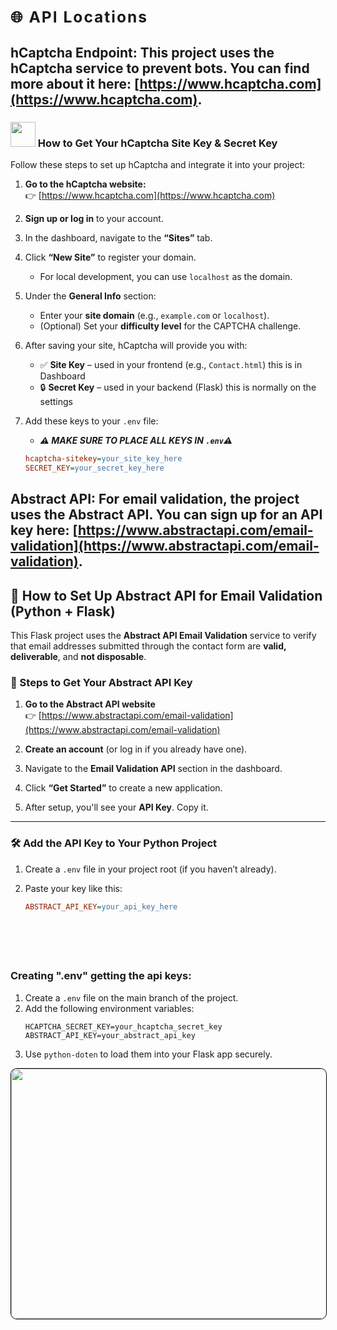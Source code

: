 

## **<h3 style="letter-spacing:2px"> 🌐 API Locations </h3>**


## **hCaptcha Endpoint**: This project uses the hCaptcha service to prevent bots. You can find more about it here: [https://www.hcaptcha.com](https://www.hcaptcha.com).

### <img src="https://wpforms.com/wp-content/uploads/2024/09/hcaptcha-logo.png" width="40" height="40"> How to Get Your hCaptcha Site Key & Secret Key


Follow these steps to set up hCaptcha and integrate it into your project:

1. **Go to the hCaptcha website:**  
   👉 [https://www.hcaptcha.com](https://www.hcaptcha.com)

2. **Sign up or log in** to your account.

3. In the dashboard, navigate to the **“Sites”** tab.

4. Click **“New Site”** to register your domain.
   - For local development, you can use `localhost` as the domain.

5. Under the **General Info** section:
   - Enter your **site domain** (e.g., `example.com` or `localhost`).
   - (Optional) Set your **difficulty level** for the CAPTCHA challenge.

7. After saving your site, hCaptcha will provide you with:
   - ✅ **Site Key** – used in your frontend (e.g., `Contact.html`) this is in Dashboard 
   - 🔒 **Secret Key** – used in your backend (Flask) this is normally on the settings

8. Add these keys to your `.env` file:
   - ***⚠️ MAKE SURE TO PLACE ALL KEYS IN `.env`⚠️***
   ```ini
   hcaptcha-sitekey=your_site_key_here
   SECRET_KEY=your_secret_key_here

## **Abstract API**: For email validation, the project uses the Abstract API. You can sign up for an API key here: [https://www.abstractapi.com/email-validation](https://www.abstractapi.com/email-validation).

## 📧 How to Set Up Abstract API for Email Validation (Python + Flask)

This Flask project uses the **Abstract API Email Validation** service to verify that email addresses submitted through the contact form are **valid, deliverable**, and **not disposable**.

### 🔧 Steps to Get Your Abstract API Key

1. **Go to the Abstract API website**  
   👉 [https://www.abstractapi.com/email-validation](https://www.abstractapi.com/email-validation)

2. **Create an account** (or log in if you already have one).

3. Navigate to the **Email Validation API** section in the dashboard.

4. Click **“Get Started”** to create a new application.

5. After setup, you'll see your **API Key**. Copy it.

---

### 🛠 Add the API Key to Your Python Project

1. Create a `.env` file in your project root (if you haven’t already).

2. Paste your key like this:
   ```ini
   ABSTRACT_API_KEY=your_api_key_here







### Creating ".env"  getting the api keys:
1. Create a `.env` file on the main branch of the project.
2. Add the following environment variables:
   ```plaintext
   HCAPTCHA_SECRET_KEY=your_hcaptcha_secret_key
   ABSTRACT_API_KEY=your_abstract_api_key

3. Use `python-doten` to load them into your Flask app securely.

<img src="User-Manual-img/Flowchart.gif" style="border-radius: 10px; border: 1px solid #000; width: 760px; height: 400px; ">
